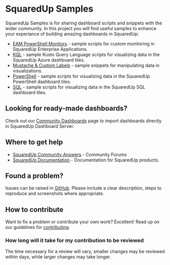 # SquaredUp Samples
SquaredUp Samples is for sharing dashboard scripts and snippets with the wider community. In this project you will find useful samples to enhance your experiance of building amazing dashboards in SquaredUp:

* [EAM PowerShell Monitors](https://github.com/squaredup/samples/tree/master/eam-powershell-monitors) - sample scripts for custom monitoring in SquaredUp Enterprise Applications.
* [KQL](https://github.com/squaredup/samples/tree/master/kql) - sample Kusto Query Language scripts for visualizing data in the SquaredUp Azure dashboard tiles.
* [Mustache & Custom Labels](https://github.com/squaredup/samples/tree/master/mustache-and-custom-labels) - sample snippets for manipulating data in visualizations.
* [PowerShell](https://github.com/squaredup/samples/tree/master/powershell) - sample scripts for visualizing data in the SquaredUp PowerShell dashboard tiles.
* [SQL](https://github.com/squaredup/samples/tree/master/sql) - sample scripts for visualizing data in the SquaredUp SQL dashboard tiles.


## Looking for ready-made dashboards?
Check out our [Community Dashboards](https://dashboards.squaredup.com/) page to import dashboards directly in SquaredUp Dashboard Server.

## Where to get help
- [SquaredUp Community Answers](https://community.squaredup.com/) - Community Forums
- [SquaredUp Documentation](https://support.squaredup.com/) - Documentation for SquaredUp products.

## Found a problem?

Issues can be raised in [GitHub](https://github.com/squaredup/samples/issues).
Please include a clear description, steps to reproduce and screenshots where appropriate.

## How to contribute

Want to fix a problem or contribute your own work? Excellent!
Read up on our guidelines for [contributing](https://github.com/squaredup/samples/blob/master/CONTRIBUTING.md).

### How long will it take for my contribution to be reviewed
The time necessary for a review will vary, smaller changes may be reviewed within days, while larger changes may take longer.
